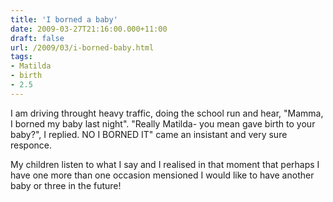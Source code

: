 ```yaml
---
title: 'I borned a baby'
date: 2009-03-27T21:16:00.000+11:00
draft: false
url: /2009/03/i-borned-baby.html
tags: 
- Matilda
- birth
- 2.5
---
```


I am driving throught heavy traffic, doing the school run and hear, "Mamma, I borned my baby last night". "Really Matilda- you mean gave birth to your baby?", I replied. NO I BORNED IT" came an insistant and very sure responce.  
  
My children listen to what I say and I realised in that moment that perhaps I have one more than one occasion mensioned I would like to have another baby or three in the future!